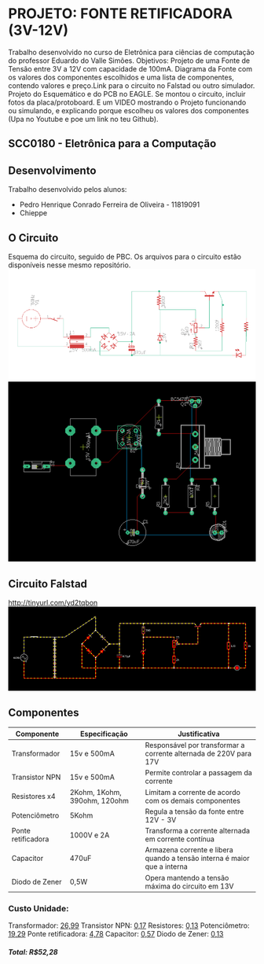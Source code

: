 # PROJETO: FONTE RETIFICADORA (3V-12V)
Trabalho desenvolvido no curso de Eletrônica para ciências de computação do professor Eduardo do Valle Simões.
Objetivos: Projeto de uma Fonte de Tensão entre 3V a 12V com capacidade de 100mA. Diagrama da Fonte com os valores dos componentes escolhidos e uma lista de componentes, contendo valores e preço.Link para o circuito no Falstad ou outro simulador. Projeto do Esquemático e do PCB no EAGLE. Se montou o circuito, incluir fotos da placa/protoboard. E um VIDEO mostrando o Projeto funcionando ou simulando, e explicando porque escolheu os valores dos componentes (Upa no Youtube e poe um link no teu Github).

## SCC0180 - Eletrônica para a Computação

## Desenvolvimento
Trabalho desenvolvido pelos alunos:
* Pedro Henrique Conrado Ferreira de Oliveira - 11819091
* Chieppe

## O Circuito 
Esquema do circuito, seguido de PBC. Os arquivos para o circuito estão disponíveis nesse mesmo repositório.
![alt text](https://github.com/PedroConrado/Fonte-eletronica/blob/master/2020-06-27_14-59.png)
![alt text](https://github.com/PedroConrado/Fonte-eletronica/blob/master/2020-06-27_15-15.png)

## Circuito Falstad
http://tinyurl.com/yd2tqbon
![alt text](https://github.com/PedroConrado/Fonte-eletronica/blob/master/2020-06-27_09-10.png)

## Componentes
|Componente | Especificação | Justificativa |
|-----------|---------------|---------------|
|Transformador | 15v e 500mA | Responsável por transformar a corrente alternada de 220V para 17V|
|Transistor NPN | 15v e 500mA | Permite controlar a passagem da corrente |
|Resistores x4 | 2Kohm, 1Kohm, 390ohm, 120ohm | Limitam a corrente de acordo com os demais componentes |
|Potenciômetro | 5Kohm | Regula a tensão da fonte entre 12V - 3V |
|Ponte retificadora | 1000V e 2A | Transforma a corrente alternada em corrente contínua |
|Capacitor | 470uF | Armazena corrente e libera quando a tensão interna é maior que a interna |
|Diodo de Zener | 0,5W | Opera mantendo a tensão máxima do circuito em 13V |

### Custo Unidade:
Transformador: [26,99](https://produto.mercadolivre.com.br/MLB-989866927-transformador-trafo-1515v-500ma-bivolt-eletronica-eletrica-_JM?quantity=1#position=1&type=item&tracking_id=b3b43099-b6d3-4246-a532-7356d0c044b9)
Transistor NPN: [0,17](https://www.baudaeletronica.com.br/transistor-npn-bc548.html)
Resistores: [0,13](https://produto.mercadolivre.com.br/MLB-1345217069-resistor-10k-ohms-100-unidades-_JM?quantity=1#position=2&type=item&tracking_id=ebb01ab1-c319-4e04-83d3-0f995a12885d)
Potenciômetro: [19,29](https://produto.mercadolivre.com.br/MLB-1441845757-potencimetro-multivoltas-baoter-3590s-2-502l-5k-_JM?quantity=1#position=2&type=item&tracking_id=554c0e8a-de74-48d3-8653-993a6cdda8ac)
Ponte retificadora: [4,78](https://www.usinainfo.com.br/pontes-retificadoras/ponte-retificadora-2w10-3938.html)
Capacitor: [0,57](https://www.baudaeletronica.com.br/capacitor-eletrolitico-470uf-35v.html)
Diodo de Zener: [0,13](https://www.baudaeletronica.com.br/diodo-zener-1n5231-5v1-0-5w.html)
##### Total: R$52,28
